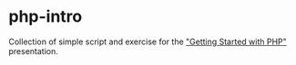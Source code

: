 php-intro
==========

Collection of simple script and exercise for the ["Getting Started with PHP"](https://slides.com/onema/getting-started-with-php/) 
presentation.
